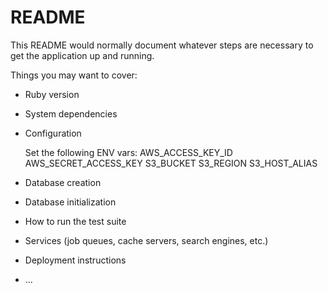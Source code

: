 # README

This README would normally document whatever steps are necessary to get the
application up and running.

Things you may want to cover:

* Ruby version

* System dependencies

* Configuration

  Set the following ENV vars:
    AWS_ACCESS_KEY_ID
    AWS_SECRET_ACCESS_KEY
    S3_BUCKET
    S3_REGION
    S3_HOST_ALIAS

* Database creation

* Database initialization

* How to run the test suite

* Services (job queues, cache servers, search engines, etc.)

* Deployment instructions

* ...
